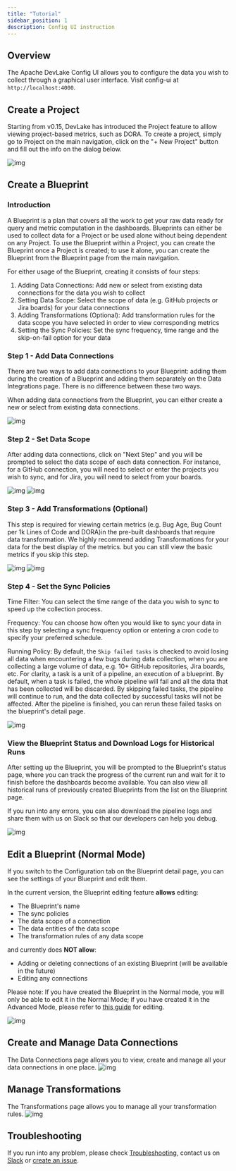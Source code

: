 ```yaml
---
title: "Tutorial"
sidebar_position: 1
description: Config UI instruction
---
```


## Overview
The Apache DevLake Config UI allows you to configure the data you wish to collect through a graphical user interface. Visit config-ui at `http://localhost:4000`.

## Create a Project
Starting from v0.15, DevLake has introduced the Project feature to alllow viewing project-based metrics, such as DORA. To create a project, simply go to Project on the main navigation, click on the "+ New Project" button and fill out the info on the dialog below.

![img](/img/ConfigUI/BlueprintCreation-v0.15/project.png)

## Create a Blueprint

### Introduction
A Blueprint is a plan that covers all the work to get your raw data ready for query and metric computation in the dashboards. Blueprints can either be used to collect data for a Project or be used alone without being dependent on any Project. To use the Blueprint within a Project, you can create the Blueprint once a Project is created; to use it alone, you can create the Blueprint from the Blueprint page from the main navigation. 

For either usage of the Blueprint, creating it consists of four steps:

1. Adding Data Connections: Add new or select from existing data connections for the data you wish to collect
2. Setting Data Scope: Select the scope of data (e.g. GitHub projects or Jira boards) for your data connections
3. Adding Transformations (Optional): Add transformation rules for the data scope you have selected in order to view corresponding metrics
4. Setting the Sync Policies: Set the sync frequency, time range and the skip-on-fail option for your data

### Step 1 - Add Data Connections
There are two ways to add data connections to your Blueprint: adding them during the creation of a Blueprint and adding them separately on the Data Integrations page. There is no difference between these two ways.

When adding data connections from the Blueprint, you can either create a new or select from existing data connections. 

![img](/img/ConfigUI/BlueprintCreation-v0.15/step1.png)

### Step 2 - Set Data Scope
After adding data connections, click on "Next Step" and you will be prompted to select the data scope of each data connection. For instance, for a GitHub connection, you will need to select or enter the projects you wish to sync, and for Jira, you will need to select from your boards.

![img](/img/ConfigUI/BlueprintCreation-v0.15/step2-1.png)
![img](/img/ConfigUI/BlueprintCreation-v0.15/step2-2.png)

### Step 3 - Add Transformations (Optional)
This step is required for viewing certain metrics (e.g. Bug Age, Bug Count per 1k Lines of Code and DORA)in the pre-built dashboards that require data transformation. We highly recommend adding Transformations for your data for the best display of the metrics. but you can still view the basic metrics if you skip this step. 

![img](/img/ConfigUI/BlueprintCreation-v0.15/step3-1.png)
![img](/img/ConfigUI/BlueprintCreation-v0.15/step3-2.png)

### Step 4 - Set the Sync Policies
Time Filter: You can select the time range of the data you wish to sync to speed up the collection process.

Frequency: You can choose how often you would like to sync your data in this step by selecting a sync frequency option or entering a cron code to specify your preferred schedule. 

Running Policy: By default, the `Skip failed tasks` is checked to avoid losing all data when encountering a few bugs during data collection, when you are collecting a large volume of data, e.g. 10+ GitHub repositories, Jira boards, etc. For clarity, a task is a unit of a pipeline, an execution of a blueprint. By default, when a task is failed, the whole pipeline will fail and all the data that has been collected will be discarded. By skipping failed tasks, the pipeline will continue to run, and the data collected by successful tasks will not be affected. After the pipeline is finished, you can rerun these failed tasks on the blueprint's detail page.

![img](/img/ConfigUI/BlueprintCreation-v0.15/step4.png)

### View the Blueprint Status and Download Logs for Historical Runs
After setting up the Blueprint, you will be prompted to the Blueprint's status page, where you can track the progress of the current run and wait for it to finish before the dashboards become available. You can also view all historical runs of previously created Blueprints from the list on the Blueprint page.

If you run into any errors, you can also download the pipeline logs and share them with us on Slack so that our developers can help you debug.

![img](/img/ConfigUI/BlueprintEditing/blueprint-edit3.png)

## Edit a Blueprint (Normal Mode)
If you switch to the Configuration tab on the Blueprint detail page, you can see the settings of your Blueprint and edit them.

In the current version, the Blueprint editing feature **allows** editing:
- The Blueprint's name
- The sync policies
- The data scope of a connection
- The data entities of the data scope
- The transformation rules of any data scope

and currently does **NOT allow**:
- Adding or deleting connections of an existing Blueprint (will be available in the future)
- Editing any connections

Please note: 
If you have created the Blueprint in the Normal mode, you will only be able to edit it in the Normal Mode; if you have created it in the Advanced Mode, please refer to [this guide](AdvancedMode.md#editing-a-blueprint-advanced-mode) for editing.

![img](/img/ConfigUI/BlueprintEditing/blueprint-edit1.png)

## Create and Manage Data Connections

The Data Connections page allows you to view, create and manage all your data connections in one place.
![img](/img/ConfigUI/BlueprintCreation-v0.15/connections.png)

## Manage Transformations
The Transformations page allows you to manage all your transformation rules.
![img](/img/ConfigUI/BlueprintCreation-v0.15/transformations.png)


## Troubleshooting

If you run into any problem, please check [Troubleshooting](/Troubleshooting/Configuration.md), contact us on [Slack](https://join.slack.com/t/devlake-io/shared_invite/zt-17b6vuvps-x98pqseoUagM7EAmKC82xQ) or [create an issue](https://github.com/apache/incubator-devlake/issues).
